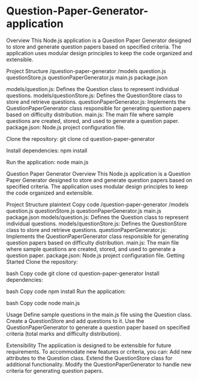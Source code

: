# Question-Paper-Generator-application

Overview
This Node.js application is a Question Paper Generator designed to store and generate question papers based on specified criteria. The application uses modular design principles to keep the code organized and extensible.

Project Structure
/question-paper-generator
  /models
    question.js
    questionStore.js
  questionPaperGenerator.js
  main.js
  package.json

  models/question.js: Defines the Question class to represent individual questions.
models/questionStore.js: Defines the QuestionStore class to store and retrieve questions.
questionPaperGenerator.js: Implements the QuestionPaperGenerator class responsible for generating question papers based on difficulty distribution.
main.js: The main file where sample questions are created, stored, and used to generate a question paper.
package.json: Node.js project configuration file.


Clone the repository:
git clone <repository-url>
cd question-paper-generator

Install dependencies:
npm install

Run the application:
node main.js


Question Paper Generator
Overview
This Node.js application is a Question Paper Generator designed to store and generate question papers based on specified criteria. The application uses modular design principles to keep the code organized and extensible.

Project Structure
plaintext
Copy code
/question-paper-generator
  /models
    question.js
    questionStore.js
  questionPaperGenerator.js
  main.js
  package.json
models/question.js: Defines the Question class to represent individual questions.
models/questionStore.js: Defines the QuestionStore class to store and retrieve questions.
questionPaperGenerator.js: Implements the QuestionPaperGenerator class responsible for generating question papers based on difficulty distribution.
main.js: The main file where sample questions are created, stored, and used to generate a question paper.
package.json: Node.js project configuration file.
Getting Started
Clone the repository:

bash
Copy code
git clone <repository-url>
cd question-paper-generator
Install dependencies:

bash
Copy code
npm install
Run the application:

bash
Copy code
node main.js


Usage
Define sample questions in the main.js file using the Question class.
Create a QuestionStore and add questions to it.
Use the QuestionPaperGenerator to generate a question paper based on specified criteria (total marks and difficulty distribution).


Extensibility
The application is designed to be extensible for future requirements. To accommodate new features or criteria, you can:
Add new attributes to the Question class.
Extend the QuestionStore class for additional functionality.
Modify the QuestionPaperGenerator to handle new criteria for generating question papers.

